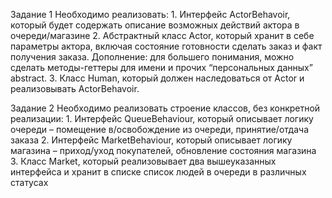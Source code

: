 Задание 1
    Необходимо реализовать:
        1. Интерфейс ActorBehavoir, который будет содержать описание возможных действий актора в
        очереди/магазине
        2. Абстрактный класс Actor, который хранит в себе параметры актора, включая
        состояние готовности сделать заказ и факт получения заказа. Дополнение: для большего понимания, можно сделать методы-геттеры для имени и прочих “персональных данных” abstract.
        3. Класс Human, который должен наследоваться от Actor и реализовывать ActorBehavoir.
        
Задание 2
    Необходимо реализовать строение классов, без конкретной реализации:
        1. Интерфейс QueueBehaviour, который описывает логику очереди – помещение в/освобождение из
        очереди, принятие/отдача заказа
        2. Интерфейс MarketBehaviour, который описывает логику магазина – приход/уход покупателей, 
        обновление состояния магазина
        3. Класс Market, который реализовывает два вышеуказанных интерфейса и хранит в списке
        список людей в очереди в различных статусах